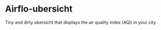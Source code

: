 # Airflo-ubersicht
Tiny and dirty ubersicht that displays the air quality index (AQI) in your city



